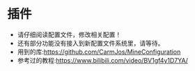 # 插件
- 请仔细阅读配置文件，修改相关配置！
- 还有部分功能没有接入到新配置文件系统里，请等待。
- 用到的库:https://github.com/CarmJos/MineConfiguration
- 参考过的教程:https://www.bilibili.com/video/BV1gf4y1D7YA/

